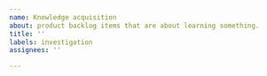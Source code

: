 ```yaml
---
name: Knowledge acquisition
about: product backlog items that are about learning something.
title: ''
labels: investigation
assignees: ''

---
```



